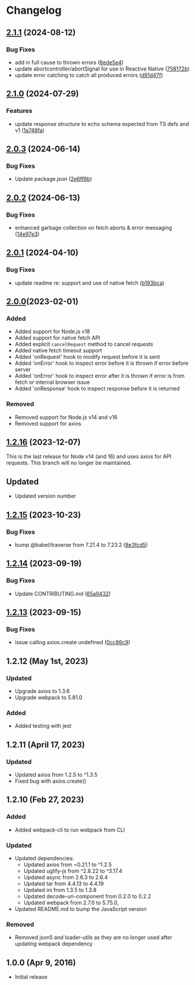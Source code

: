 # Changelog

## [2.1.1](https://github.com/ButterCMS/buttercms-js/compare/v2.1.0...v2.1.1) (2024-08-12)


### Bug Fixes

* add in full cause to thrown errors ([6ede5e4](https://github.com/ButterCMS/buttercms-js/commit/6ede5e49bf06ae1be8445ec511277eb8eb46401f))
* update abortcontroller/abortSignal for use in Reactive Native ([758172b](https://github.com/ButterCMS/buttercms-js/commit/758172b0b21150b650a09fedaf75914ebf076c20))
* update error catching to catch all produced errors ([d91d47f](https://github.com/ButterCMS/buttercms-js/commit/d91d47f62488d7947f25250afa3bdb388da69295))

## [2.1.0](https://github.com/ButterCMS/buttercms-js/compare/v2.0.3...v2.1.0) (2024-07-29)


### Features

* update response structure to echo schema expected from TS defs and v1 ([1a748fa](https://github.com/ButterCMS/buttercms-js/commit/1a748fabbee60fbfaf547584b18ab31a436b6026))

## [2.0.3](https://github.com/ButterCMS/buttercms-js/compare/v2.0.2...v2.0.3) (2024-06-14)


### Bug Fixes

* Update package.json ([2e6ff8b](https://github.com/ButterCMS/buttercms-js/commit/2e6ff8bc632b3d1f8d9b31b1379dad75db428ec4))

## [2.0.2](https://github.com/ButterCMS/buttercms-js/compare/v2.0.1...v2.0.2) (2024-06-13)


### Bug Fixes

* enhanced garbage collection on fetch aborts & error messaging ([14e97e3](https://github.com/ButterCMS/buttercms-js/commit/14e97e33783f85f819204d0beb7e880b556f1e2d))

## [2.0.1](https://github.com/ButterCMS/buttercms-js/compare/v2.0.0...v2.0.1) (2024-04-10)


### Bug Fixes

* update readme re: support and use of native fetch ([b193bca](https://github.com/ButterCMS/buttercms-js/commit/b193bcad47b7db77f86290bf7976be4191ec87c3))

## [2.0.0](https://github.com/ButterCMS/buttercms-js/)(2023-02-01)

### Added
- Added support for Node.js v18
- Added support for native fetch API
- Added explicit `cancelRequest` method to cancel requests
- Added native fetch timeout support
- Added 'onRequest' hook to modify request before it is sent
- Added 'onError' hook to inspect error before it is thrown if error before server
- Added 'onError' hook to inspect error after it is thrown if error is from fetch or internal browser issue
- Added 'onResponse' hook to inspect response before it is returned

### Removed
- Removed support for Node.js v14 and v16
- Removed support for axios

## [1.2.16](https://github.com/ButterCMS/buttercms-js/releases/tag/Node-Pre-16) (2023-12-07)

This is the last release for Node v14 (and 16) and uses axios for API requests. This branch will no longer be maintained.

## Updated
- Updated version number


## [1.2.15](https://github.com/ButterCMS/buttercms-js/compare/v1.2.14...v1.2.15) (2023-10-23)


### Bug Fixes

* bump @babel/traverse from 7.21.4 to 7.23.2 ([8e3fcd5](https://github.com/ButterCMS/buttercms-js/commit/8e3fcd5fba9e5fa0abb1cc856fdff59d3578e71e))

## [1.2.14](https://github.com/ButterCMS/buttercms-js/compare/v1.2.13...v1.2.14) (2023-09-19)


### Bug Fixes

* Update CONTRIBUTING.md ([65a9432](https://github.com/ButterCMS/buttercms-js/commit/65a9432a2d2c2ca6f00cee6961f0226f3a2789bd))

## [1.2.13](https://github.com/ButterCMS/buttercms-js/compare/v1.2.12...v1.2.13) (2023-09-15)


### Bug Fixes

* issue calling axios.create undefined ([0cc86c9](https://github.com/ButterCMS/buttercms-js/commit/0cc86c9adbb313c99d07d57ea2562dd9d82444bd))

## 1.2.12 (May 1st, 2023)

### Updated
- Upgrade axios to 1.3.6
- Upgrade webpack to 5.81.0

### Added
- Added testing with jest

## 1.2.11 (April 17, 2023)

### Updated
- Updated axios from 1.2.5 to ^1.3.5
- Fixed bug with axios.create()

## 1.2.10 (Feb 27, 2023)

### Added

- Added webpack-cli to run webpack from CLI

### Updated

- Updated dependencies:
  - Updated axios from ~0.21.1 to ^1.2.5
  - Updated uglify-js from ^2.8.22 to ^3.17.4
  - Updated async from 2.6.3 to 2.6.4
  - Updated tar from 4.4.13 to 4.4.19
  - Updated ini from 1.3.5 to 1.3.8
  - Updated decode-uri-component from 0.2.0 to 0.2.2
  - Updated webpack from 2.7.0 to 5.75.0,
- Updated README.md to bump the JavaScript version

### Removed

- Removed json5 and loader-utils as they are no longer used after updating webpack dependency

## 1.0.0 (Apr 9, 2016)

- Initial release
